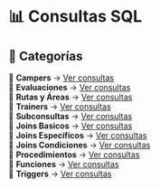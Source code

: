 # 📊 Consultas SQL  


## 📂 Categorías  

📌 **Campers** → [Ver consultas](consultas-sql/1.campers/)  
📌 **Evaluaciones** → [Ver consultas](consultas-sql/2.evaluaciones/)  
📌 **Rutas y Áreas** → [Ver consultas](consultas-sql/3.rutas_Areas/)  
📌 **Trainers** → [Ver consultas](consultas-sql/4.trainers/)  
📌 **Subconsultas** → [Ver consultas](consultas-sql/5.SubConsultas/)  
📌 **Joins Basicos** → [Ver consultas](consultas-sql/6.joins_basicos/)  
📌 **Joins Específicos** → [Ver consultas](consultas-sql/7.Joins_específicos/)  
📌 **Joins Condiciones** → [Ver consultas](consultas-sql/8.joins_condiciones/)  
📌 **Procedimientos** → [Ver consultas](consultas-sql/9.procedimientos/)  
📌 **Funciones** → [Ver consultas](consultas-sql/10.funciones/)  
📌 **Triggers** → [Ver consultas](consultas-sql/11.triggers/)  

